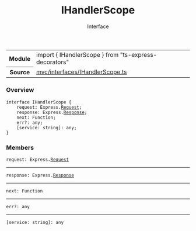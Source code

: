 <header class="symbol-info-header">    <h1 id="ihandlerscope">IHandlerScope</h1>    <label class="symbol-info-type-label interface">Interface</label>      </header>
<section class="symbol-info">      <table class="is-full-width">        <tbody>        <tr>          <th>Module</th>          <td>            <div class="lang-typescript">                <span class="token keyword">import</span> { IHandlerScope }                 <span class="token keyword">from</span>                 <span class="token string">"ts-express-decorators"</span>                            </div>          </td>        </tr>        <tr>          <th>Source</th>          <td>            <a href="https://romakita.github.io/ts-express-decorators/#//blob/v2.3.0/src/mvc/interfaces/IHandlerScope.ts#L0-L0">                mvc/interfaces/IHandlerScope.ts            </a>        </td>        </tr>                </tbody>      </table>    </section>

### Overview

<pre><code class="typescript-lang"><span class="token keyword">interface</span> IHandlerScope <span class="token punctuation">{</span>
    request<span class="token punctuation">:</span> Express.<a href="#api/common/mvc/request"><span class="token">Request</span></a><span class="token punctuation">;</span>
    response<span class="token punctuation">:</span> Express.<a href="#api/common/mvc/response"><span class="token">Response</span></a><span class="token punctuation">;</span>
    next<span class="token punctuation">:</span> Function<span class="token punctuation">;</span>
    err?<span class="token punctuation">:</span> <span class="token keyword">any</span><span class="token punctuation">;</span>
    <span class="token punctuation">[</span>service<span class="token punctuation">:</span> <span class="token keyword">string</span><span class="token punctuation">]</span><span class="token punctuation">:</span> <span class="token keyword">any</span><span class="token punctuation">;</span>
<span class="token punctuation">}</span></code></pre>

### Members

<div class="method-overview"><pre><code class="typescript-lang">request<span class="token punctuation">:</span> Express.<a href="#api/common/mvc/request"><span class="token">Request</span></a></code></pre></div>
<hr />
<div class="method-overview"><pre><code class="typescript-lang">response<span class="token punctuation">:</span> Express.<a href="#api/common/mvc/response"><span class="token">Response</span></a></code></pre></div>
<hr />
<div class="method-overview"><pre><code class="typescript-lang">next<span class="token punctuation">:</span> Function</code></pre></div>
<hr />
<div class="method-overview"><pre><code class="typescript-lang">err?<span class="token punctuation">:</span> <span class="token keyword">any</span></code></pre></div>
<hr />
<div class="method-overview"><pre><code class="typescript-lang"><span class="token punctuation">[</span>service<span class="token punctuation">:</span> <span class="token keyword">string</span><span class="token punctuation">]</span><span class="token punctuation">:</span> <span class="token keyword">any</span></code></pre></div>
